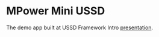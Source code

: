 # MPower Mini USSD

The demo app built at USSD Framework Intro [presentation](http://www.samora.me/ussd-framework-intro).